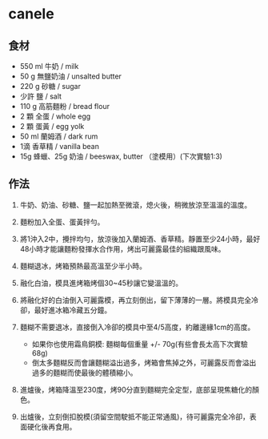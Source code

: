 # canele

## 食材

* 550 ml 牛奶 / milk
* 50 g 無鹽奶油 / unsalted butter
* 220 g 砂糖 / sugar
* 少許 鹽 / salt
* 110 g 高筋麵粉 / bread flour
* 2 顆 全蛋 / whole egg
* 2 顆 蛋黃 / egg yolk
* 50 ml 蘭姆酒 / dark rum
* 1滴 香草精 / vanilla bean
* 15g 蜂蠟、25g 奶油 / beeswax, butter （塗模用）(下次實驗1:3)

## 作法

1. 牛奶、奶油、砂糖、鹽一起加熱至微滾，熄火後，稍微放涼至溫溫的溫度。

2. 麵粉加入全蛋、蛋黃拌勻。

3. 將1沖入2中，攪拌均勻，放涼後加入蘭姆酒、香草精。靜置至少24小時，最好48小時才能讓麵粉發揮水合作用，烤出可麗露最佳的組織跟風味。

4. 麵糊退冰，烤箱預熱最高溫至少半小時。

5. 融化白油，模具進烤箱烤個30~45秒讓它變溫溫的。

6. 將融化好的白油倒入可麗露模，再立刻倒出，留下薄薄的一層。將模具完全冷卻，最好進冰箱冷藏五分鐘。

7. 麵糊不需要退冰，直接倒入冷卻的模具中至4/5高度，約離邊緣1cm的高度。
    * 如果你也使用霜鳥銅模: 麵糊每個重量 +/- 70g(有些會長太高下次實驗68g) 
    * 倒太多麵糊反而會讓麵糊溢出過多，烤箱會焦掉之外，可麗露反而會溢出過多的麵糊而使最後的體積縮小。

8. 進爐後，烤箱降溫至230度，烤90分直到麵糊完全定型，底部呈現焦糖化的顏色。

9. 出爐後，立刻倒扣脫模(須留空間駛抵不能正常通風)，待可麗露完全冷卻，表面硬化後再食用。
